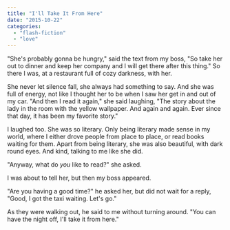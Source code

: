 ```yaml
---
title: "I'll Take It From Here"
date: "2015-10-22"
categories: 
  - "flash-fiction"
  - "love"
---
```


"She's probably gonna be hungry," said the text from my boss, "So take her out to dinner and keep her company and I will get there after this thing." So there I was, at a restaurant full of cozy darkness, with her.

She never let silence fall, she always had something to say. And she was full of energy, not like I thought her to be when I saw her get in and out of my car. "And then I read it again," she said laughing, "The story about the lady in the room with the yellow wallpaper. And again and again. Ever since that day, it has been my favorite story."

I laughed too. She was so literary. Only being literary made sense in my world, where I either drove people from place to place, or read books waiting for them. Apart from being literary, she was also beautiful, with dark round eyes. And kind, talking to me like she did.

"Anyway, what do _you_ like to read?" she asked.

I was about to tell her, but then my boss appeared.

"Are you having a good time?" he asked her, but did not wait for a reply, "Good, I got the taxi waiting. Let's go."

As they were walking out, he said to me without turning around. "You can have the night off, I'll take it from here."
